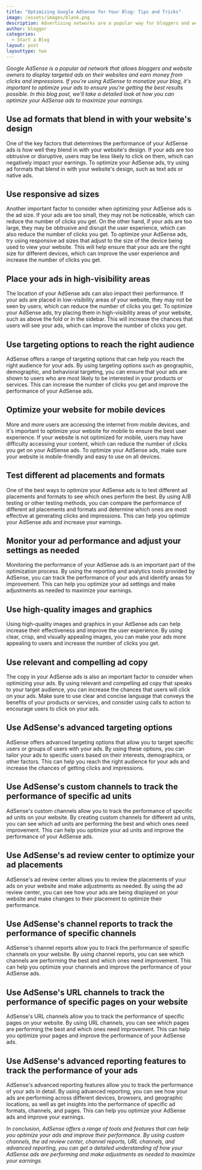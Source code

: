 ```yaml
---
title: "Optimizing Google AdSense for Your Blog: Tips and Tricks"
image: /assets/images/blank.png
description: Advertising networks are a popular way for bloggers and website owners to monetize their content and generate revenue from their traffic. In this blog post, we'll take a detailed look at some popular ad networks and explore their **Features**, **Pricing**, and **Eligibility** requirements to help you choose the right ad network for your blog.
author: blogger
categories:
  - Start a Blog
layout: post
layouttype: two
---
```


_Google AdSense is a popular ad network that allows bloggers and website owners to display targeted ads on their websites and earn money from clicks and impressions. If you're using AdSense to monetize your blog, it's important to optimize your ads to ensure you're getting the best results possible. In this blog post, we'll take a detailed look at how you can optimize your AdSense ads to maximize your earnings._

## Use ad formats that blend in with your website's design

One of the key factors that determines the performance of your AdSense ads is how well they blend in with your website's design. If your ads are too obtrusive or disruptive, users may be less likely to click on them, which can negatively impact your earnings. To optimize your AdSense ads, try using ad formats that blend in with your website's design, such as text ads or native ads.

## Use responsive ad sizes

Another important factor to consider when optimizing your AdSense ads is the ad size. If your ads are too small, they may not be noticeable, which can reduce the number of clicks you get. On the other hand, if your ads are too large, they may be obtrusive and disrupt the user experience, which can also reduce the number of clicks you get. To optimize your AdSense ads, try using responsive ad sizes that adjust to the size of the device being used to view your website. This will help ensure that your ads are the right size for different devices, which can improve the user experience and increase the number of clicks you get.

## Place your ads in high-visibility areas

The location of your AdSense ads can also impact their performance. If your ads are placed in low-visibility areas of your website, they may not be seen by users, which can reduce the number of clicks you get. To optimize your AdSense ads, try placing them in high-visibility areas of your website, such as above the fold or in the sidebar. This will increase the chances that users will see your ads, which can improve the number of clicks you get.

## Use targeting options to reach the right audience

AdSense offers a range of targeting options that can help you reach the right audience for your ads. By using targeting options such as geographic, demographic, and behavioral targeting, you can ensure that your ads are shown to users who are most likely to be interested in your products or services. This can increase the number of clicks you get and improve the performance of your AdSense ads.

## Optimize your website for mobile devices

More and more users are accessing the internet from mobile devices, and it's important to optimize your website for mobile to ensure the best user experience. If your website is not optimized for mobile, users may have difficulty accessing your content, which can reduce the number of clicks you get on your AdSense ads. To optimize your AdSense ads, make sure your website is mobile-friendly and easy to use on all devices.

## Test different ad placements and formats

One of the best ways to optimize your AdSense ads is to test different ad placements and formats to see which ones perform the best. By using A/B testing or other testing methods, you can compare the performance of different ad placements and formats and determine which ones are most effective at generating clicks and impressions. This can help you optimize your AdSense ads and increase your earnings.

## Monitor your ad performance and adjust your settings as needed

Monitoring the performance of your AdSense ads is an important part of the optimization process. By using the reporting and analytics tools provided by AdSense, you can track the performance of your ads and identify areas for improvement. This can help you optimize your ad settings and make adjustments as needed to maximize your earnings.

## Use high-quality images and graphics

Using high-quality images and graphics in your AdSense ads can help increase their effectiveness and improve the user experience. By using clear, crisp, and visually appealing images, you can make your ads more appealing to users and increase the number of clicks you get.

## Use relevant and compelling ad copy

The copy in your AdSense ads is also an important factor to consider when optimizing your ads. By using relevant and compelling ad copy that speaks to your target audience, you can increase the chances that users will click on your ads. Make sure to use clear and concise language that conveys the benefits of your products or services, and consider using calls to action to encourage users to click on your ads.

## Use AdSense's advanced targeting options

AdSense offers advanced targeting options that allow you to target specific users or groups of users with your ads. By using these options, you can tailor your ads to specific users based on their interests, demographics, or other factors. This can help you reach the right audience for your ads and increase the chances of getting clicks and impressions.

## Use AdSense's custom channels to track the performance of specific ad units

AdSense's custom channels allow you to track the performance of specific ad units on your website. By creating custom channels for different ad units, you can see which ad units are performing the best and which ones need improvement. This can help you optimize your ad units and improve the performance of your AdSense ads.

## Use AdSense's ad review center to optimize your ad placements

AdSense's ad review center allows you to review the placements of your ads on your website and make adjustments as needed. By using the ad review center, you can see how your ads are being displayed on your website and make changes to their placement to optimize their performance.

## Use AdSense's channel reports to track the performance of specific channels

AdSense's channel reports allow you to track the performance of specific channels on your website. By using channel reports, you can see which channels are performing the best and which ones need improvement. This can help you optimize your channels and improve the performance of your AdSense ads.

## Use AdSense's URL channels to track the performance of specific pages on your website

AdSense's URL channels allow you to track the performance of specific pages on your website. By using URL channels, you can see which pages are performing the best and which ones need improvement. This can help you optimize your pages and improve the performance of your AdSense ads.

## Use AdSense's advanced reporting features to track the performance of your ads

AdSense's advanced reporting features allow you to track the performance of your ads in detail. By using advanced reporting, you can see how your ads are performing across different devices, browsers, and geographic locations, as well as get insights into the performance of specific ad formats, channels, and pages. This can help you optimize your AdSense ads and improve your earnings.

_In conclusion, AdSense offers a range of tools and features that can help you optimize your ads and improve their performance. By using custom channels, the ad review center, channel reports, URL channels, and advanced reporting, you can get a detailed understanding of how your AdSense ads are performing and make adjustments as needed to maximize your earnings._
